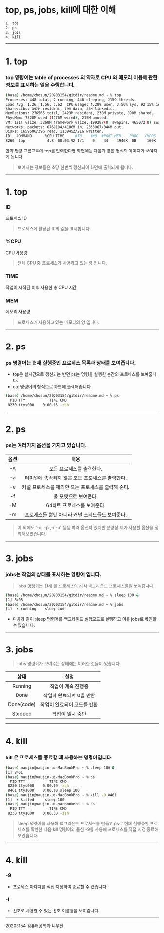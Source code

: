 

# top, ps, jobs, kill에 대한 이해





``` bash
1. top
2. ps
3. jobs
4. kill
```
***

# 1. top
### top 명령어는 table of processes 의 약자로 CPU 와 메모리 이용에 관한 정보를 표시하는 일을 수행합니다.
``` bash
(base) /home/chosun/20203154/gitdir/readme.md ~ % top
Processes: 448 total, 2 running, 446 sleeping, 2159 threads            23:44:33
Load Avg: 1.26, 1.56, 1.62  CPU usage: 4.28% user, 3.56% sys, 92.15% idle
SharedLibs: 397M resident, 79M data, 23M linkedit.
MemRegions: 276565 total, 2423M resident, 238M private, 890M shared.
PhysMem: 7328M used (1176M wired), 215M unused.
VM: 191T vsize, 3268M framework vsize, 199287(0) swapins, 465072(0) swapouts.
Networks: packets: 6769184/4186M in, 2333067/346M out.
Disks: 1659506/39G read, 1139452/21G written.
ID   COMMAND      %CPU TIME     #TH    #WQ  #PORT MEM    PURG   CMPRS  PGRP
8260  top          4.8  00:03.92 1/1    0    44    4946K  0B     160K   8260

```

만약 명령 프롬프트에 top을 입력한다면 화면에는 다음과 같은 형식의 이미지가 보여지게 됩니다.
>보여지는 정보들은 초당 한번씩 갱신되어 화면에 출력되게 됩니다.
---
# 1. top
### ID
프로세스 ID
>프로세스에 활당된 ID의 값을 표시합니다.
### %CPU
CPU 사용량 
>전체 CPU 중 프로세스가 사용하고 있는 양 입니다.
### TIME
작업이 시작된 이후 사용한 총 CPU 시간
### MEM
메모리 사용량
>프로세스가 사용하고 있는 메모리의 양 입니다.
---

# 2. ps 
### ps 명령어는 현재 실행중인 프로세스 목록과 상태를 보여줍니다.
+ top은 실시간으로 갱신되는 반면 ps는 명령을 실행한 순간의 프로세스를 보여줍니다.
+ cat 명령어의 형식으로 화면에 출력해줍니다.
``` bash
(base) /home/chosun/20203154/gitdir/readme.md ~ % ps
  PID TTY           TIME CMD
 8230 ttys000    0:00.05 -zsh
```
---

# 2. ps 
### ps는 여러가지 옵션을 가지고 있습니다.
|옵션|내용|
|:--:|:--:|
|-A|모든 프로세스를 출력한다.|
|-a|터미널에 종속되지 않은 모든 프로세스를 출력한다.|
|-e|커널 프로세스를 제외한 모든 프로세스를 출력해 준다.|
|-f|풀 포맷으로 보여준다.|
|-M|64비트 프로세스를 보여준다.|
|-m|프로세스들 뿐만 아니라 커널 스레드들도 보여준다.|

>이 외에도 '-o, -p ,-r -u' 등등 여러 옵션이 있지만 분량상 제가 사용할 옵션을 정리해보았습니다.
---
# 3. jobs
### jobs는 작업의 상태를 표시하는 명령어 입니다.
>jobs 명령어는 현재 쉘 프로세스의 자식 백그라운드 프로세스들을 보여줍니다.

``` bash
(base) /home/chosun/20203154/gitdir/readme.md ~ % sleep 100 &
[1] 8405
(base) /home/chosun/20203154/gitdir/readme.md ~ % jobs
[1]  + running    sleep 100
```
+ 다음과 같이 sleep 명령어를 백그라운드 실행모드로 실행하고 이를 jobs로 확인할 수 있습니다.
---
# 3. jobs
>jobs 명령어가 보여주는 상태에는 이러한 것들이 있습니다.


|상태|설명|
|:--:|:--:|
|Running|작업이 계속 진행중|
|Done|작업이 완료되어 0을 반환|
|Done(code)|작업이 완료되어 코드를 반환|
|Stopped|작업이 일시 중단|
---
# 4. kill
### kill 은 프로세스를 종료할 때 사용하는 명령어입니다.
``` bash
(base) naujin@naujin-ui-MacBookPro ~ % sleep 100 &
[1] 8461
(base) naujin@naujin-ui-MacBookPro ~ % ps
  PID TTY           TIME CMD
 8230 ttys000    0:00.09 -zsh
 8461 ttys000    0:00.00 sleep 100
(base) naujin@naujin-ui-MacBookPro ~ % kill -9 8461
[1]  + killed     sleep 100
(base) naujin@naujin-ui-MacBookPro ~ % ps
  PID TTY           TIME CMD
 8230 ttys000    0:00.10 -zsh
```
> sleep 명령어를 사용해 백그라운드 프로세스를 만들고 ps로 현재 진행중인 프로세스를 확인한 다음 kill 명령어의 옵션 -9를 사용해 프로세스를 직접 지정 종료해 보았습니다.
---
# 4. kill
### -9
+ 프로세스 아이디를 직접 지정하여 종료할 수 있습니다.
### -l
+ 신호로 사용할 수 있는 신호 이름들을 보여줍니다.
---
20203154 컴퓨터공학과 나우진



